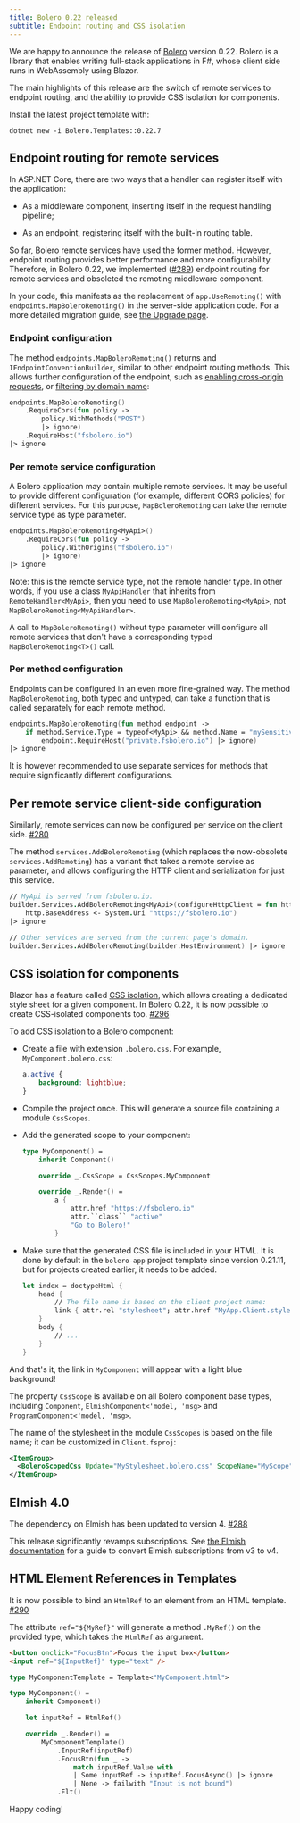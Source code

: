 ```yaml
---
title: Bolero 0.22 released
subtitle: Endpoint routing and CSS isolation
---
```


We are happy to announce the release of [Bolero](https://fsbolero.io) version 0.22.
Bolero is a library that enables writing full-stack applications in F#, whose client side runs in WebAssembly using Blazor.

The main highlights of this release are the switch of remote services to endpoint routing, and the ability to provide CSS isolation for components.

Install the latest project template with:

```
dotnet new -i Bolero.Templates::0.22.7
```

## Endpoint routing for remote services

In ASP.NET Core, there are two ways that a handler can register itself with the application:

* As a middleware component, inserting itself in the request handling pipeline;

* As an endpoint, registering itself with the built-in routing table.

So far, Bolero remote services have used the former method.
However, endpoint routing provides better performance and more configurability.
Therefore, in Bolero 0.22, we implemented ([#289](https://github.com/fsbolero/Bolero/issues/289)) endpoint routing for remote services and obsoleted the remoting middleware component.

In your code, this manifests as the replacement of `app.UseRemoting()` with `endpoints.MapBoleroRemoting()` in the server-side application code.
For a more detailed migration guide, see [the Upgrade page](https://fsbolero.io/docs/Upgrade#from-v0.21-to-v0.22).

### Endpoint configuration

The method `endpoints.MapBoleroRemoting()` returns and `IEndpointConventionBuilder`, similar to other endpoint routing methods.
This allows further configuration of the endpoint, such as [enabling cross-origin requests](https://learn.microsoft.com/en-us/aspnet/core/security/cors?view=aspnetcore-7.0#enable-cors-with-endpoint-routing), or [filtering by domain name](https://learn.microsoft.com/en-us/aspnet/core/fundamentals/routing?view=aspnetcore-7.0#host-matching-in-routes-with-requirehost):

```fsharp
endpoints.MapBoleroRemoting()
    .RequireCors(fun policy ->
        policy.WithMethods("POST")
        |> ignore)
    .RequireHost("fsbolero.io")
|> ignore
```

### Per remote service configuration

A Bolero application may contain multiple remote services.
It may be useful to provide different configuration (for example, different CORS policies) for different services.
For this purpose, `MapBoleroRemoting` can take the remote service type as type parameter.

```fsharp
endpoints.MapBoleroRemoting<MyApi>()
    .RequireCors(fun policy ->
        policy.WithOrigins("fsbolero.io")
        |> ignore)
|> ignore
```

Note: this is the remote service type, not the remote handler type.
In other words, if you use a class `MyApiHandler` that inherits from `RemoteHandler<MyApi>`, then you need to use `MapBoleroRemoting<MyApi>`, not `MapBoleroRemoting<MyApiHandler>`.

A call to `MapBoleroRemoting()` without type parameter will configure all remote services that don't have a corresponding typed `MapBoleroRemoting<T>()` call.

### Per method configuration

Endpoints can be configured in an even more fine-grained way.
The method `MapBoleroRemoting`, both typed and untyped, can take a function that is called separately for each remote method.

```fsharp
endpoints.MapBoleroRemoting(fun method endpoint ->
    if method.Service.Type = typeof<MyApi> && method.Name = "mySensitiveMethod" then
        endpoint.RequireHost("private.fsbolero.io") |> ignore)
|> ignore
```

It is however recommended to use separate services for methods that require significantly different configurations.

## Per remote service client-side configuration

Similarly, remote services can now be configured per service on the client side. [#280](https://github.com/fsbolero/Bolero/issues/280)

The method `services.AddBoleroRemoting` (which replaces the now-obsolete `services.AddRemoting`) has a variant that takes a remote service as parameter, and allows configuring the HTTP client and serialization for just this service.

```fsharp
// MyApi is served from fsbolero.io.
builder.Services.AddBoleroRemoting<MyApi>(configureHttpClient = fun http ->
    http.BaseAddress <- System.Uri "https://fsbolero.io")
|> ignore

// Other services are served from the current page's domain.
builder.Services.AddBoleroRemoting(builder.HostEnvironment) |> ignore
```

## CSS isolation for components

Blazor has a feature called [CSS isolation](https://learn.microsoft.com/en-us/aspnet/core/blazor/components/css-isolation), which allows creating a dedicated style sheet for a given component.
In Bolero 0.22, it is now possible to create CSS-isolated components too. [#296](https://github.com/fsbolero/Bolero/issues/296)

To add CSS isolation to a Bolero component:

* Create a file with extension `.bolero.css`. For example, `MyComponent.bolero.css`:

    ```css
    a.active {
        background: lightblue;
    }
    ```

* Compile the project once. This will generate a source file containing a module `CssScopes`.

* Add the generated scope to your component:

    ```fsharp
    type MyComponent() =
        inherit Component()

        override _.CssScope = CssScopes.MyComponent

        override _.Render() =
            a {
                attr.href "https://fsbolero.io"
                attr.``class`` "active"
                "Go to Bolero!"
            }
    ```

* Make sure that the generated CSS file is included in your HTML.
    It is done by default in the `bolero-app` project template since version 0.21.11, but for projects created earlier, it needs to be added.

    ```fsharp
    let index = doctypeHtml {
        head {
            // The file name is based on the client project name:
            link { attr.rel "stylesheet"; attr.href "MyApp.Client.styles.css" }
        }
        body {
            // ...
        }
    }
    ```

And that's it, the link in `MyComponent` will appear with a light blue background!

The property `CssScope` is available on all Bolero component base types, including `Component`, `ElmishComponent<'model, 'msg>` and `ProgramComponent<'model, 'msg>`.

The name of the stylesheet in the module `CssScopes` is based on the file name; it can be customized in `Client.fsproj`:

```xml
<ItemGroup>
  <BoleroScopedCss Update="MyStylesheet.bolero.css" ScopeName="MyScope" />
</ItemGroup>
```

## Elmish 4.0

The dependency on Elmish has been updated to version 4. [#288](https://github.com/fsbolero/Bolero/issues/288)

This release significantly revamps subscriptions.
See [the Elmish documentation](https://elmish.github.io/elmish/docs/subscription.html#migrating-from-v3) for a guide to convert Elmish subscriptions from v3 to v4.

## HTML Element References in Templates

It is now possible to bind an `HtmlRef` to an element from an HTML template. [#290](https://github.com/fsbolero/Bolero/issues/290)

The attribute `ref="${MyRef}"` will generate a method `.MyRef()` on the provided type, which takes the `HtmlRef` as argument.

```html
<button onclick="FocusBtn">Focus the input box</button>
<input ref="${InputRef}" type="text" />
```

```fsharp
type MyComponentTemplate = Template<"MyComponent.html">

type MyComponent() =
    inherit Component()

    let inputRef = HtmlRef()

    override _.Render() =
        MyComponentTemplate()
            .InputRef(inputRef)
            .FocusBtn(fun _ ->
                match inputRef.Value with
                | Some inputRef -> inputRef.FocusAsync() |> ignore
                | None -> failwith "Input is not bound")
            .Elt()
```

Happy coding!
